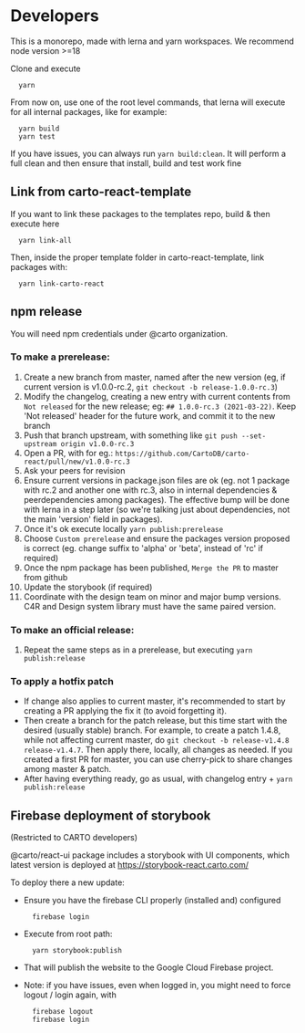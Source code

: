# Developers

This is a monorepo, made with lerna and yarn workspaces. We recommend node version >=18

Clone and execute

```
  yarn
```

From now on, use one of the root level commands, that lerna will execute for all internal packages, like for example:

```
  yarn build
  yarn test
```

If you have issues, you can always run `yarn build:clean`. It will perform a full clean and then ensure that install, build and test work fine

## Link from carto-react-template

If you want to link these packages to the templates repo, build & then execute here

```
  yarn link-all
```

Then, inside the proper template folder in carto-react-template, link packages with:

```
  yarn link-carto-react
```

## npm release

You will need npm credentials under @carto organization.

### To make a **prerelease**:

1. Create a new branch from master, named after the new version (eg, if current version is v1.0.0-rc.2, `git checkout -b release-1.0.0-rc.3`)
2. Modify the changelog, creating a new entry with current contents from `Not released` for the new release; eg: `## 1.0.0-rc.3 (2021-03-22)`. Keep 'Not released' header for the future work, and commit it to the new branch
3. Push that branch upstream, with something like `git push --set-upstream origin v1.0.0-rc.3`
4. Open a PR, with for eg.: `https://github.com/CartoDB/carto-react/pull/new/v1.0.0-rc.3`
5. Ask your peers for revision
6. Ensure current versions in package.json files are ok (eg. not 1 package with rc.2 and another one with rc.3, also in internal dependencies & peerdependencies among packages). The effective bump will be done with lerna in a step later (so we're talking just about dependencies, not the main 'version' field in packages).
7. Once it's ok execute locally `yarn publish:prerelease`
8. Choose `Custom prerelease` and ensure the packages version proposed is correct (eg. change suffix to 'alpha' or 'beta', instead of 'rc' if required)
9. Once the npm package has been published, `Merge the PR` to master from github
10. Update the storybook (if required)
11. Coordinate with the design team on minor and major bump versions. C4R and Design system library must have the same paired version.

### To make an official **release**:

1. Repeat the same steps as in a prerelease, but executing `yarn publish:release`

### To apply a hotfix patch

- If change also applies to current master, it's recommended to start by creating a PR applying the fix it (to avoid forgetting it).
- Then create a branch for the patch release, but this time start with the desired (usually stable) branch. For example, to create a patch 1.4.8, while not affecting current master, do `git checkout -b release-v1.4.8 release-v1.4.7`. Then apply there, locally, all changes as needed. If you created a first PR for master, you can use cherry-pick to share changes among master & patch.
- After having everything ready, go as usual, with changelog entry + `yarn publish:release`

## Firebase deployment of storybook

(Restricted to CARTO developers)

@carto/react-ui package includes a storybook with UI components, which latest version is deployed at https://storybook-react.carto.com/

To deploy there a new update:

- Ensure you have the firebase CLI properly (installed and) configured
  ```
    firebase login
  ```
- Execute from root path:
  ```
    yarn storybook:publish
  ```
- That will publish the website to the Google Cloud Firebase project.

- Note: if you have issues, even when logged in, you might need to force logout / login again, with
  ```
    firebase logout
    firebase login
  ```
